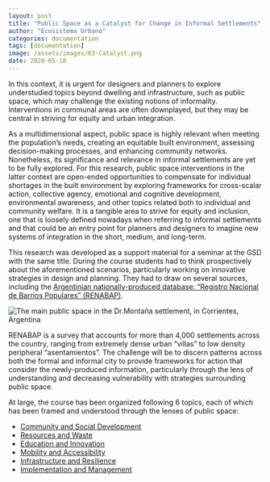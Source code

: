 ```yaml
---
layout: post
title: "Public Space as a Catalyst for Change in Informal Settlements"
author: "Ecosistema Urbano"
categories: documentation
tags: [documentation]
image: /assets/images/03-Catalyst.png
date: 2020-05-10
---
```


In this context, it is urgent for designers and planners to explore understudied topics beyond dwelling and infrastructure, such as public space, which may challenge the existing notions of informality. Interventions in communal areas are often downplayed, but they may be central in striving for equity and urban integration. 

As a multidimensional aspect, public space is highly relevant when meeting the population’s needs, creating an equitable built environment, assessing decision-making processes, and enhancing community networks. Nonetheless, its significance and relevance in informal settlements are yet to be fully explored. For this research, public space interventions in the latter context are open-ended opportunities to compensate for individual shortages in the built environment by exploring frameworks for cross-scalar action, collective agency, emotional and cognitive development, environmental awareness, and other topics related both to individual and community welfare. It is a tangible area to strive for equity and inclusion, one that is loosely defined nowadays when referring to informal settlements and that could be an entry point for planners and designers to imagine new systems of integration in the short, medium, and long-term.

This research was developed as a support material for a seminar at the GSD with the same title. During the course students had to think prospectively about the aforementioned scenarios, particularly working on innovative strategies in design and planning. They had to draw on several sources, including the [Argentinian nationally-produced database: “Registro Nacional de Barrios Populares” (RENABAP)](http://relevamiento.techo.org.ar/).

![The main public space in the Dr.Montaña settlement, in Corrientes, Argentina](/assets/images/ecosistemaurbano-corrientes.jpg "The main public space in the Dr.Montaña settlement, in Corrientes, Argentina")

RENABAP is a survey that accounts for more than 4,000 settlements across the country, ranging from extremely dense urban “villas” to low density peripheral “asentamientos”. The challenge will be to discern patterns across both the formal and informal city to provide frameworks for action that consider the newly-produced information, particularly through the lens of understanding and decreasing vulnerability with strategies surrounding public space.

At large, the course has been organized following 6 topics, each of which has been framed and understood through the lenses of public space:

* [Community and Social Development](/2019/07/25/Community)
* [Resources and Waste](/2019/07/26/Resources)
* [Education and Innovation](/2019/07/27/Education)
* [Mobility and Accessibility](/2019/07/28/Mobility)
* [Infrastructure and Resilience](/2019/07/29/Infrastructure)
* [Implementation and Management](/2019/07/30/Implementation)